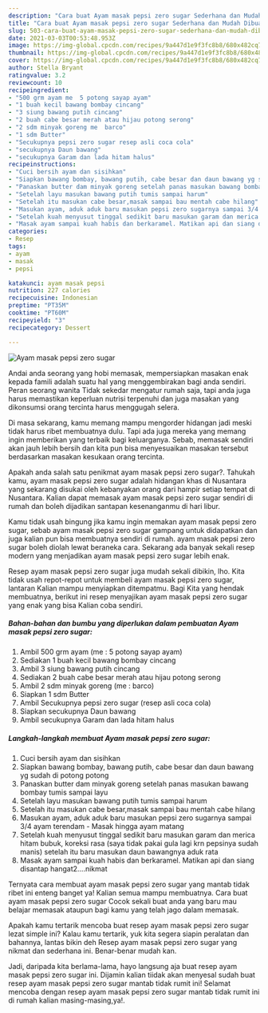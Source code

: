 ```yaml
---
description: "Cara buat Ayam masak pepsi zero sugar Sederhana dan Mudah Dibuat"
title: "Cara buat Ayam masak pepsi zero sugar Sederhana dan Mudah Dibuat"
slug: 503-cara-buat-ayam-masak-pepsi-zero-sugar-sederhana-dan-mudah-dibuat
date: 2021-03-03T00:53:48.953Z
image: https://img-global.cpcdn.com/recipes/9a447d1e9f3fc8b8/680x482cq70/ayam-masak-pepsi-zero-sugar-foto-resep-utama.jpg
thumbnail: https://img-global.cpcdn.com/recipes/9a447d1e9f3fc8b8/680x482cq70/ayam-masak-pepsi-zero-sugar-foto-resep-utama.jpg
cover: https://img-global.cpcdn.com/recipes/9a447d1e9f3fc8b8/680x482cq70/ayam-masak-pepsi-zero-sugar-foto-resep-utama.jpg
author: Stella Bryant
ratingvalue: 3.2
reviewcount: 10
recipeingredient:
- "500 grm ayam me  5 potong sayap ayam"
- "1 buah kecil bawang bombay cincang"
- "3 siung bawang putih cincang"
- "2 buah cabe besar merah atau hijau potong serong"
- "2 sdm minyak goreng me  barco"
- "1 sdm Butter"
- "Secukupnya pepsi zero sugar resep asli coca cola"
- "secukupnya Daun bawang"
- "secukupnya Garam dan lada hitam halus"
recipeinstructions:
- "Cuci bersih ayam dan sisihkan"
- "Siapkan bawang bombay, bawang putih, cabe besar dan daun bawang yg sudah di potong potong"
- "Panaskan butter dam minyak goreng setelah panas masukan bawang bombay tumis sampai layu"
- "Setelah layu masukan bawang putih tumis sampai harum"
- "Setelah itu masukan cabe besar,masak sampai bau mentah cabe hilang"
- "Masukan ayam, aduk aduk baru masukan pepsi zero sugarnya sampai 3/4 ayam terendam Masak hingga ayam matang"
- "Setelah kuah menyusut tinggal sedikit baru masukan garam dan merica hitam bubuk, koreksi rasa (saya tidak pakai gula lagi krn pepsinya sudah manis) setelah itu baru masukan daun bawangnya aduk rata"
- "Masak ayam sampai kuah habis dan berkaramel. Matikan api dan siang disantap hangat2....nikmat"
categories:
- Resep
tags:
- ayam
- masak
- pepsi

katakunci: ayam masak pepsi 
nutrition: 227 calories
recipecuisine: Indonesian
preptime: "PT35M"
cooktime: "PT60M"
recipeyield: "3"
recipecategory: Dessert

---
```



![Ayam masak pepsi zero sugar](https://img-global.cpcdn.com/recipes/9a447d1e9f3fc8b8/680x482cq70/ayam-masak-pepsi-zero-sugar-foto-resep-utama.jpg)

Andai anda seorang yang hobi memasak, mempersiapkan masakan enak kepada famili adalah suatu hal yang menggembirakan bagi anda sendiri. Peran seorang  wanita Tidak sekedar mengatur rumah saja, tapi anda juga harus memastikan keperluan nutrisi terpenuhi dan juga masakan yang dikonsumsi orang tercinta harus menggugah selera.

Di masa  sekarang, kamu memang mampu mengorder hidangan jadi meski tidak harus ribet membuatnya dulu. Tapi ada juga mereka yang memang ingin memberikan yang terbaik bagi keluarganya. Sebab, memasak sendiri akan jauh lebih bersih dan kita pun bisa menyesuaikan masakan tersebut berdasarkan masakan kesukaan orang tercinta. 



Apakah anda salah satu penikmat ayam masak pepsi zero sugar?. Tahukah kamu, ayam masak pepsi zero sugar adalah hidangan khas di Nusantara yang sekarang disukai oleh kebanyakan orang dari hampir setiap tempat di Nusantara. Kalian dapat memasak ayam masak pepsi zero sugar sendiri di rumah dan boleh dijadikan santapan kesenanganmu di hari libur.

Kamu tidak usah bingung jika kamu ingin memakan ayam masak pepsi zero sugar, sebab ayam masak pepsi zero sugar gampang untuk didapatkan dan juga kalian pun bisa membuatnya sendiri di rumah. ayam masak pepsi zero sugar boleh diolah lewat beraneka cara. Sekarang ada banyak sekali resep modern yang menjadikan ayam masak pepsi zero sugar lebih enak.

Resep ayam masak pepsi zero sugar juga mudah sekali dibikin, lho. Kita tidak usah repot-repot untuk membeli ayam masak pepsi zero sugar, lantaran Kalian mampu menyiapkan ditempatmu. Bagi Kita yang hendak membuatnya, berikut ini resep menyajikan ayam masak pepsi zero sugar yang enak yang bisa Kalian coba sendiri.

<!--inarticleads1-->

##### Bahan-bahan dan bumbu yang diperlukan dalam pembuatan Ayam masak pepsi zero sugar:

1. Ambil 500 grm ayam (me : 5 potong sayap ayam)
1. Sediakan 1 buah kecil bawang bombay cincang
1. Ambil 3 siung bawang putih cincang
1. Sediakan 2 buah cabe besar merah atau hijau potong serong
1. Ambil 2 sdm minyak goreng (me : barco)
1. Siapkan 1 sdm Butter
1. Ambil Secukupnya pepsi zero sugar (resep asli coca cola)
1. Siapkan secukupnya Daun bawang
1. Ambil secukupnya Garam dan lada hitam halus




<!--inarticleads2-->

##### Langkah-langkah membuat Ayam masak pepsi zero sugar:

1. Cuci bersih ayam dan sisihkan
1. Siapkan bawang bombay, bawang putih, cabe besar dan daun bawang yg sudah di potong potong
1. Panaskan butter dam minyak goreng setelah panas masukan bawang bombay tumis sampai layu
1. Setelah layu masukan bawang putih tumis sampai harum
1. Setelah itu masukan cabe besar,masak sampai bau mentah cabe hilang
1. Masukan ayam, aduk aduk baru masukan pepsi zero sugarnya sampai 3/4 ayam terendam - Masak hingga ayam matang
1. Setelah kuah menyusut tinggal sedikit baru masukan garam dan merica hitam bubuk, koreksi rasa (saya tidak pakai gula lagi krn pepsinya sudah manis) setelah itu baru masukan daun bawangnya aduk rata
1. Masak ayam sampai kuah habis dan berkaramel. Matikan api dan siang disantap hangat2....nikmat




Ternyata cara membuat ayam masak pepsi zero sugar yang mantab tidak ribet ini enteng banget ya! Kalian semua mampu membuatnya. Cara buat ayam masak pepsi zero sugar Cocok sekali buat anda yang baru mau belajar memasak ataupun bagi kamu yang telah jago dalam memasak.

Apakah kamu tertarik mencoba buat resep ayam masak pepsi zero sugar lezat simple ini? Kalau kamu tertarik, yuk kita segera siapin peralatan dan bahannya, lantas bikin deh Resep ayam masak pepsi zero sugar yang nikmat dan sederhana ini. Benar-benar mudah kan. 

Jadi, daripada kita berlama-lama, hayo langsung aja buat resep ayam masak pepsi zero sugar ini. Dijamin kalian tiidak akan menyesal sudah buat resep ayam masak pepsi zero sugar mantab tidak rumit ini! Selamat mencoba dengan resep ayam masak pepsi zero sugar mantab tidak rumit ini di rumah kalian masing-masing,ya!.

